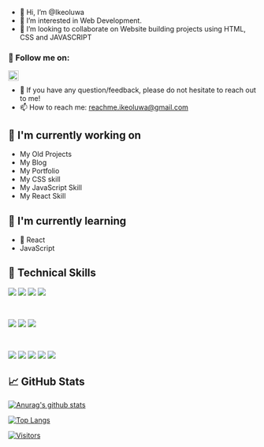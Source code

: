 - 👋 Hi, I’m @Ikeoluwa
- 👀 I’m interested in Web Development.
- 💞️ I’m looking to collaborate on Website building projects using HTML, CSS and JAVASCRIPT



<!---
Ikeoluwa is a ✨ special ✨ repository because its `README.md` (this file) appears on your GitHub profile.
You can click the Preview link to take a look at your changes.
--->


### 🤝 Follow me on:
<a href="https://www.linkedin.com/in/ikeoluwa-ashade/"><img align="left" src="https://raw.githubusercontent.com/yushi1007/yushi1007/main/images/linkedin.svg" alt="Ikeoluwa Ashade | LinkedIn" width="21px"/></a>

<!-- <a href="https://instagram.com/IkeoluwaAshade"><img align="left" src="https://raw.githubusercontent.com/IkeoluwaAshade/IkeoluwaAshade/main/images/instagram.svg" alt="Ikeoluwa Ashade | Instagram" width="21px"/></a> -->
<!-- <a href="https://yushi95.medium.com/"><img align="left" src="https://raw.githubusercontent.com/IkeoluwaAshade/IkeoluwaAshade/main/images/medium.svg" alt="Ikeoluwa Ashade | Medium" width="21px"/></a> -->


</br>


- 💬 If you have any question/feedback, please do not hesitate to reach out to me!
- 📫 How to reach me: reachme.ikeoluwa@gmail.com

## 🔭 I'm currently working on

- My Old Projects
- My Blog
- My Portfolio
- My CSS skill
- My JavaScript Skill
- My React Skill

## 🌱 I'm currently learning

- 📱 React
- JavaScript



## 💼 Technical Skills

![](https://img.shields.io/badge/Code-HTML5-informational?style=flat&logo=HTML5&color=E34F26)
![](https://img.shields.io/badge/Code-CSS3-informational?style=flat&logo=CSS3&color=white)
![](https://img.shields.io/badge/Code-JavaScript-informational?style=flat&logo=JavaScript&color=F7DF1E)
![](https://img.shields.io/badge/Code-React-informational?style=flat&logo=react&color=61DAFB)


</br>

![](https://img.shields.io/badge/Style-Bootstrap-informational?style=flat&logo=Bootstrap&color=7952B3)
![](https://img.shields.io/badge/Style-CSS3-informational?style=flat&logo=CSS3&color=1572B6)
![](https://img.shields.io/badge/Style-styled--components-informational?style=flat&logo=styled-components&color=DB7093)

</br>

![](https://img.shields.io/badge/Tools-Figma-informational?style=flat&logo=Figma&color=F24E1E)
![](https://img.shields.io/badge/Tools-NPM-informational?style=flat&logo=NPM&color=CB3837)
![](https://img.shields.io/badge/Tools-Netlify-informational?style=flat&logo=netlify&color=00C7B7)
![](https://img.shields.io/badge/Tools-Git-informational?style=flat&logo=Git&color=F05032)
![](https://img.shields.io/badge/Tools-GitHub-informational?style=flat&logo=GitHub&color=181717)


## 📈 GitHub Stats 

[![Anurag's github stats](https://github-readme-stats.vercel.app/api?username=IkeoluwaAshade)](https://github.com/IkeoluwaAshade)

[![Top Langs](https://github-readme-stats.vercel.app/api/top-langs/?username=IkeoluwaAshade&layout=compact)](https://github.com/IkeoluwaAshade)

[![Visitors](https://visitor-badge.glitch.me/badge?page_id=IkeoluwaAshade.IkeoluwaAshade)](https://www.IkeoluwaAshade.dev/)

